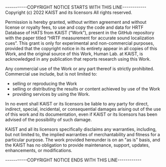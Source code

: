 -----------COPYRIGHT NOTICE STARTS WITH THIS LINE------------
Copyright (c) 2022 KAIST and its licensors
All rights reserved.

Permission is hereby granted, without written agreement and without license or royalty fees,
to use and copy the code and data for HRTF Database of HATS from KAIST (“Work”), present
in the GitHub repository with the paper titled “HRTF measurement for accurate sound localization cues”.
This grant is only for experimental and non-commercial purposes, provided that the copyright notice
in its entirety appear in all copies of this Work, and the original source of this Work, Human Lab. at KAIST,
is acknowledged in any publication that reports research using this Work.

Any commercial use of the Work or any part thereof is strictly prohibited.
Commercial use include, but is not limited to:
- selling or reproducing the Work
- selling or distributing the results or content achieved by use of the Work
- providing services by using the Work.

In no event shall KAIST or its licensors be liable to any party for direct, indirect, special, incidental,
or consequential damages arising out of the use of this work and its documentation,
even if KAIST or its licensors has been advised of the possibility of such damage.

KAIST and all its licensors specifically disclaims any warranties, including, but not limited to,
the implied warranties of merchantability and fitness for a particular purpose.
The work provided hereunder is on an "as is" basis, and the KAIST has no obligation
to provide maintenance, support, updates, enhancements, or modifications.

-----------COPYRIGHT NOTICE ENDS WITH THIS LINE------------
